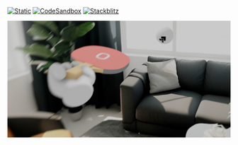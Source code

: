 [![Static](https://img.shields.io/badge/demo-%23646CFF.svg?logo=html5&logoColor=white)](https://pmndrs.github.io/examples/rapier-ping-pong)
[![CodeSandbox](https://img.shields.io/badge/codesandbox-040404?logo=codesandbox&logoColor=DBDBDB)](https://codesandbox.io/s/github/pmndrs/examples/tree/main/apps/rapier-ping-pong)
[![Stackblitz](https://img.shields.io/badge/stackblitz-fff?logo=Stackblitz&logoColor=1389FD)](https://stackblitz.com/github/pmndrs/examples/tree/main/apps/rapier-ping-pong)

![](thumbnail.png)

